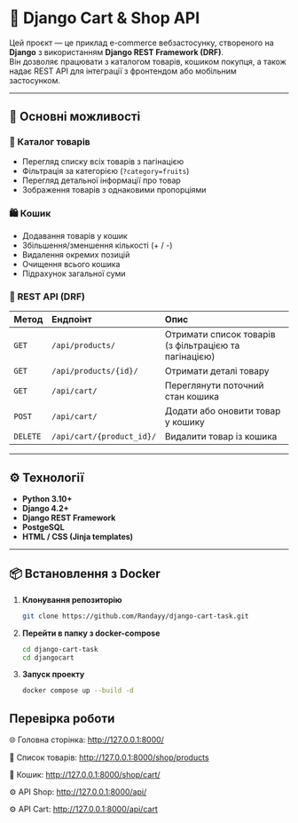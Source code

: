 # 🛒 Django Cart & Shop API

Цей проєкт — це приклад e-commerce вебзастосунку, створеного на **Django** з використанням **Django REST Framework (DRF)**.  
Він дозволяє працювати з каталогом товарів, кошиком покупця, а також надає REST API для інтеграції з фронтендом або мобільним застосунком.

---

## 🚀 Основні можливості

### 🏬 Каталог товарів
- Перегляд списку всіх товарів з пагінацією
- Фільтрація за категорією (`?category=fruits`)
- Перегляд детальної інформації про товар
- Зображення товарів з однаковими пропорціями

### 🛍️ Кошик
- Додавання товарів у кошик
- Збільшення/зменшення кількості (+ / -)
- Видалення окремих позицій
- Очищення всього кошика
- Підрахунок загальної суми

### 🔗 REST API (DRF)
| Метод | Ендпоінт | Опис |
|:------|:----------|:-----|
| `GET` | `/api/products/` | Отримати список товарів (з фільтрацією та пагінацією) |
| `GET` | `/api/products/{id}/` | Отримати деталі товару |
| `GET` | `/api/cart/` | Переглянути поточний стан кошика |
| `POST` | `/api/cart/` | Додати або оновити товар у кошику |
| `DELETE` | `/api/cart/{product_id}/` | Видалити товар із кошика |

---

## ⚙️ Технології

- **Python 3.10+**
- **Django 4.2+**
- **Django REST Framework**
- **PostgeSQL**
- **HTML / CSS (Jinja templates)**

---

## 📦 Встановлення з Docker

1. **Клонування репозиторію**
   ```bash
   git clone https://github.com/Randayy/django-cart-task.git

2. **Перейти в папку з docker-compose**
   ```bash
   cd django-cart-task
   cd djangocart

3. **Запуск проекту**
   ```bash
   docker compose up --build -d

## Перевірка роботи

🌐 Головна сторінка: http://127.0.0.1:8000/

🧾 Список товарів: http://127.0.0.1:8000/shop/products

🛒 Кошик: http://127.0.0.1:8000/shop/cart/

⚙️ API Shop: http://127.0.0.1:8000/api/

⚙️ API Cart: http://127.0.0.1:8000/api/cart
 


